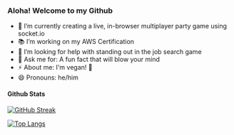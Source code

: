 ### Aloha! Welcome to my Github


- 🔭 I’m currently creating a live, in-browser multiplayer party game using socket.io
- 📚 I’m working on my AWS Certification
- 🤔 I’m looking for help with standing out in the job search game
- 💬 Ask me for: A fun fact that will blow your mind
- ⚡ About me: I'm vegan! 🌱
- 😄 Pronouns: he/him

#### Github Stats

[![GitHub Streak](http://github-readme-streak-stats.herokuapp.com?user=hcweigand10&theme=dark&background=000000)](https://git.io/streak-stats)

[![Top Langs](https://github-readme-stats.vercel.app/api/top-langs/?username=hcweigand10&layout=compact&theme=vision-friendly-dark)](https://github.com/anuraghazra/github-readme-stats)
